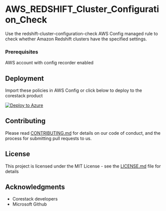 
# AWS_REDSHIFT_Cluster_Configuration_Check

Use the redshift-cluster-configuration-check AWS Config managed rule to check whether Amazon Redshift clusters have the specified settings.

### Prerequisites

AWS account with config recorder enabled

## Deployment

Import these policies in AWS Config or click below to deploy to the corestack product 

[![Deploy to Azure](https://docs.corestack.io/wp-content/uploads/2019/09/deploy-to-corestack.svg)](http://sandbox.corestack.io/policy?repositories=github&external_redirect=true&name=AWS_REDSHIFT_Cluster_Configuration_Check&engine_type=aws_config&services=AWS&severity=medium&classification=Security&sub_classification=Application&url=https://github.com/corestacklabs/Policies.git&path=AWS/managed/AWS_REDSHIFT_Cluster_Configuration_Check&recommendation_name=AWS_REDSHIFT_Cluster_Configuration_Check#/tenant)

## Contributing

Please read [CONTRIBUTING.md](https://gist.github.com/karthick-kk/30e4fd3f279492b4f040d5cd569d21d0) for details on our code of conduct, and the process for submitting pull requests to us.

## License

This project is licensed under the MIT License - see the [LICENSE.md](LICENSE.md) file for details

## Acknowledgments

* Corestack developers
* Microsoft Github

